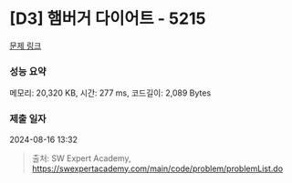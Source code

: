 # [D3] 햄버거 다이어트 - 5215 

[문제 링크](https://swexpertacademy.com/main/code/problem/problemDetail.do?contestProbId=AWT-lPB6dHUDFAVT) 

### 성능 요약

메모리: 20,320 KB, 시간: 277 ms, 코드길이: 2,089 Bytes

### 제출 일자

2024-08-16 13:32



> 출처: SW Expert Academy, https://swexpertacademy.com/main/code/problem/problemList.do